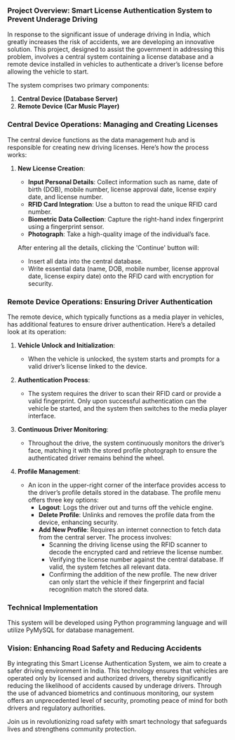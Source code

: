 ### Project Overview: Smart License Authentication System to Prevent Underage Driving

In response to the significant issue of underage driving in India, which greatly increases the risk of accidents, we are developing an innovative solution. This project, designed to assist the government in addressing this problem, involves a central system containing a license database and a remote device installed in vehicles to authenticate a driver’s license before allowing the vehicle to start.

The system comprises two primary components:

1. **Central Device (Database Server)**
2. **Remote Device (Car Music Player)**

### Central Device Operations: Managing and Creating Licenses

The central device functions as the data management hub and is responsible for creating new driving licenses. Here’s how the process works:

1. **New License Creation**:
   - **Input Personal Details**: Collect information such as name, date of birth (DOB), mobile number, license approval date, license expiry date, and license number.
   - **RFID Card Integration**: Use a button to read the unique RFID card number.
   - **Biometric Data Collection**: Capture the right-hand index fingerprint using a fingerprint sensor.
   - **Photograph**: Take a high-quality image of the individual’s face.

   After entering all the details, clicking the 'Continue' button will:
   - Insert all data into the central database.
   - Write essential data (name, DOB, mobile number, license approval date, license expiry date) onto the RFID card with encryption for security.

### Remote Device Operations: Ensuring Driver Authentication

The remote device, which typically functions as a media player in vehicles, has additional features to ensure driver authentication. Here’s a detailed look at its operation:

1. **Vehicle Unlock and Initialization**:
   - When the vehicle is unlocked, the system starts and prompts for a valid driver’s license linked to the device.

2. **Authentication Process**:
   - The system requires the driver to scan their RFID card or provide a valid fingerprint. Only upon successful authentication can the vehicle be started, and the system then switches to the media player interface.

3. **Continuous Driver Monitoring**:
   - Throughout the drive, the system continuously monitors the driver’s face, matching it with the stored profile photograph to ensure the authenticated driver remains behind the wheel.

4. **Profile Management**:
   - An icon in the upper-right corner of the interface provides access to the driver’s profile details stored in the database. The profile menu offers three key options:
     - **Logout**: Logs the driver out and turns off the vehicle engine.
     - **Delete Profile**: Unlinks and removes the profile data from the device, enhancing security.
     - **Add New Profile**: Requires an internet connection to fetch data from the central server. The process involves:
       - Scanning the driving license using the RFID scanner to decode the encrypted card and retrieve the license number.
       - Verifying the license number against the central database. If valid, the system fetches all relevant data.
       - Confirming the addition of the new profile. The new driver can only start the vehicle if their fingerprint and facial recognition match the stored data.

### Technical Implementation

This system will be developed using Python programming language and will utilize PyMySQL for database management. 

### Vision: Enhancing Road Safety and Reducing Accidents

By integrating this Smart License Authentication System, we aim to create a safer driving environment in India. This technology ensures that vehicles are operated only by licensed and authorized drivers, thereby significantly reducing the likelihood of accidents caused by underage drivers. Through the use of advanced biometrics and continuous monitoring, our system offers an unprecedented level of security, promoting peace of mind for both drivers and regulatory authorities.

Join us in revolutionizing road safety with smart technology that safeguards lives and strengthens community protection.